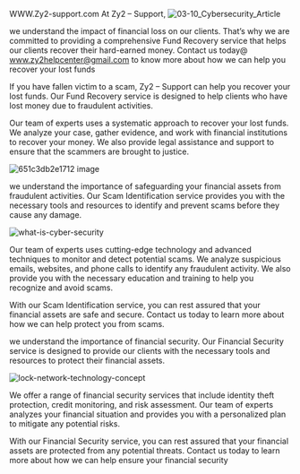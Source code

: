 

 WWW.Zy2-support.com
 At Zy2 – Support, 
![03-10_Cybersecurity_Article](https://github.com/Zy2-Support/Zy2-Support.github.io/assets/159892438/9ca3f16b-0119-4b10-9520-c32ffe525292)



we understand the impact of financial loss on our clients. That’s why we are committed to providing a comprehensive Fund Recovery service that helps our clients recover their hard-earned money. Contact us today@ www.zy2helpcenter@gmail.com to know more about how we can help you recover your lost funds                                                        


If you have fallen victim to a scam, Zy2 – Support can help you recover your lost funds. Our Fund Recovery service is designed to help clients who have lost money due to fraudulent activities.

Our team of experts uses a systematic approach to recover your lost funds. We analyze your case, gather evidence, and work with financial institutions to recover your money. We also provide legal assistance and support to ensure that the scammers are brought to justice.

![651c3db2e1712 image](https://github.com/Zy2-Support/Zy2-Support.github.io/assets/159892438/f5eeb865-f735-4bcc-9578-6f79fb31bdd5)










we understand the importance of safeguarding your financial assets from fraudulent activities. Our Scam Identification service provides you with the necessary tools and resources to identify and prevent scams before they cause any damage.

![what-is-cyber-security](https://github.com/Zy2-Support/Zy2-Support.github.io/assets/159892438/15a50436-4053-43b6-b707-1419f3b9e3fa)


Our team of experts uses cutting-edge technology and advanced techniques to monitor and detect potential scams. We analyze suspicious emails, websites, and phone calls to identify any fraudulent activity. We also provide you with the necessary education and training to help you recognize and avoid scams.

With our Scam Identification service, you can rest assured that your financial assets are safe and secure. Contact us today to learn more about how we can help protect you from scams.




we understand the importance of financial security. Our Financial Security service is designed to provide our clients with the necessary tools and resources to protect their financial assets.

![lock-network-technology-concept](https://github.com/Zy2-Support/Zy2-Support.github.io/assets/159892438/3a2d1aff-b0fb-4d6c-8add-1e2f1969d942)


We offer a range of financial security services that include identity theft protection, credit monitoring, and risk assessment. Our team of experts analyzes your financial situation and provides you with a personalized plan to mitigate any potential risks.

With our Financial Security service, you can rest assured that your financial assets are protected from any potential threats. Contact us today to learn more about how we can help ensure your financial security
